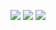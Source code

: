 
<p align="center">
<img src="https://github-readme-stats.vercel.app/api/top-langs/?username=gabrielmonzon39&theme=react">
<img src="https://github-readme-stats.vercel.app/api?username=gabrielmonzon39&theme=react&show_icons=true&line_height=40&count_private=true">
 <img src="https://github-readme-stats.vercel.app/api/wakatime?username=gabrielmonzon39&theme=react" />
</p>
<!--

**gabrielmonzon39/gabrielmonzon39** is a ✨ _special_ ✨ repository because its `README.md` (this file) appears on your GitHub profile.

Here are some ideas to get you started:

- 🔭 I’m currently working on ...
- 🌱 I’m currently learning ...
- 👯 I’m looking to collaborate on ...
- 🤔 I’m looking for help with ...
- 💬 Ask me about ...
- 📫 How to reach me: ...
- 😄 Pronouns: ...
- ⚡ Fun fact: ...
-->
